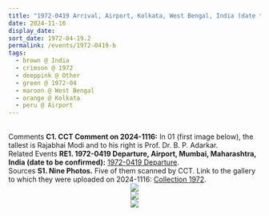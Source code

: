 ```yaml
---
title: "1972-0419 Arrival, Airport, Kolkata, West Bengal, India (date to be confirmed)"
date: 2024-11-16
display_date: 
sort_date: 1972-04-19.2
permalink: /events/1972-0419-b
tags:
  - brown @ India
  - crimson @ 1972
  - deeppink @ Other
  - green @ 1972-04
  - maroon @ West Bengal
  - orange @ Kolkata
  - peru @ Airport
---
```


<br>

<wave-list>
  <list-title color="DarkSeaGreen" width="55">Comments</list-title>
  <list-item color="BlanchedAlmond" width="280"><b>C1. CCT Comment on 2024-1116:</b> In 01 (first image below), the tallest is Rajabhai Modi and to his right is Prof. Dr. B. P. Adarkar.</list-item>
</wave-list>

<br>

<wave-list>
  <list-title color="DarkSeaGreen" width="75"> Related Events</list-title>
  <list-item color="BlanchedAlmond"  width="280"><b>RE1. 1972-0419 Departure, Airport, Mumbai, Maharashtra, India (date to be confirmed):</b> <a href="https://seven-teams.github.io/events/1972-0419-a">1972-0419 Departure</a>.</list-item>  
</wave-list>

<br>

<wave-list>
  <list-title color="DarkSeaGreen" width="40">Sources</list-title>
  <list-item color="BlanchedAlmond"  width="280"><b>S1. Nine Photos.</b> Five of them scanned by CCT. Link to the gallery to which they were uploaded on 2024-1116: <a href="https://eternalmoments.smugmug.com/Collections/Yogi-Mahajan-Collection/1972">Collection 1972</a>.</list-item>
</wave-list>

<div style="text-align: center"><img src="https://pub-bcc3cbe9b1e94ba1ac28915f7a3900fa.r2.dev/1972-0419_Arrival_Airport_Kolkata_West_Bengal_India_(date_to_be_confirmed)_01_(from_tif)_(Yogi_Mahajan_Collection).jpg" /></div>

<div style="text-align: center"><img src="https://pub-bcc3cbe9b1e94ba1ac28915f7a3900fa.r2.dev/1972-0419_Arrival_Airport_Kolkata_West_Bengal_India_(date_to_be_confirmed)_04_Version_2_(Yogi_Mahajan_Collection).jpg" /></div>

<div style="text-align: center"><img src="https://pub-bcc3cbe9b1e94ba1ac28915f7a3900fa.r2.dev/1972-0419_Arrival_Airport_Kolkata_West_Bengal_India_(date_to_be_confirmed)_06_(from_tif)_(Yogi_Mahajan_Collection).jpg" /></div>
